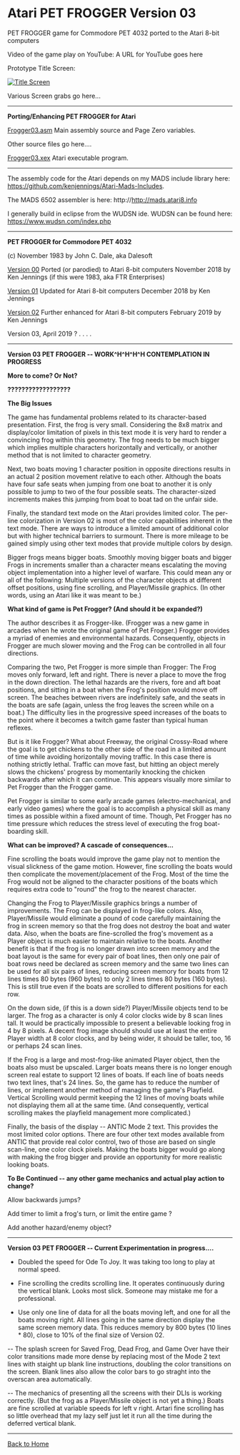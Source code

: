 # Atari PET FROGGER Version 03

PET FROGGER game for Commodore PET 4032 ported to the Atari 8-bit computers

Video of the game play on YouTube: A URL for YouTube goes here
  
Prototype Title Screen:

[![Title Screen](https://github.com/kenjennings/Atari-Pet-Frogger/raw/master/Frogger03/V03_NewProtoTitle.png "Title Screen")](#features1)

Various Screen grabs go here...

---

**Porting/Enhancing PET FROGGER for Atari**

[Frogger03.asm](https://github.com/kenjennings/Atari-Pet-Frogger/blob/master/Frogger03/Frogger03.asm "Frogger03.asm") Main assembly source and Page Zero variables.

Other source files go here....

[Frogger03.xex](https://github.com/kenjennings/Atari-Pet-Frogger/blob/master/Frogger03/Frogger03.xex "Frogger03.xex") Atari executable program.

---

The assembly code for the Atari depends on my MADS include library here: https://github.com/kenjennings/Atari-Mads-Includes.  

The MADS 6502 assembler is here: http://http://mads.atari8.info

I generally build in eclipse from the WUDSN ide.  WUDSN can be found here: https://www.wudsn.com/index.php 

---

**PET FROGGER for Commodore PET 4032**

(c) November 1983 by John C. Dale, aka Dalesoft

[Version 00](https://github.com/kenjennings/Atari-Pet-Frogger/blob/master/README_V00.md "Version 00") Ported (or parodied) to Atari 8-bit computers November 2018 by Ken Jennings (if this were 1983, aka FTR Enterprises)

[Version 01](https://github.com/kenjennings/Atari-Pet-Frogger/blob/master/README_V01.md "Version 01") Updated for Atari 8-bit computers December 2018 by Ken Jennings 

[Version 02](https://github.com/kenjennings/Atari-Pet-Frogger/blob/master/README_V02.md "Version 02") Further enhanced for Atari 8-bit computers February 2019 by Ken Jennings 

Version 03, April 2019 ? . . . .  

---

**Version 03 PET FROGGER -- WORK^H^H^H^H CONTEMPLATION IN PROGRESS**

**More to come? Or Not?**

**??????????????????**

**The Big Issues**

The game has fundamental problems related to its character-based presentation.  First, the frog is very small.  Considering the 8x8 matrix and display/color limitation of pixels in this text mode it is very hard to render a convincing frog within this geometry.  The frog needs to be much bigger which implies multiple characters horizontally and vertically, or another method that is not limited to character geometry.

Next, two boats moving 1 character position in opposite directions results in an actual 2 position movement relative to each other.  Although the boats have four safe seats when jumping from one boat to another it is only possible to jump to two of the four possible seats.  The character-sized increments makes this jumping from boat to boat tad on the unfair side.  

Finally, the standard text mode on the Atari provides limited color.   The per-line colorization in Version 02 is most of the color capabilities inherent in the text mode.  There are ways to introduce a limited amount of additional color but with higher technical barriers to surmount.  There is more mileage to be gained simply using other text modes that provide multiple colors by design. 

Bigger frogs means bigger boats.  Smoothly moving bigger boats and bigger Frogs in increments smaller than a character means escalating the moving object implementation into a higher level of warfare.  This could mean any or all of the following:  Multiple versions of the character objects at different offset positions, using fine scrolling, and Player/Missile graphics.  (In other words, using an Atari like it was meant to be.) 

**What kind of game is Pet Frogger?  (And should it be expanded?)**

The author describes it as Frogger-like.  (Frogger was a new game in arcades when he wrote the original game of Pet Frogger.) Frogger provides a myriad of enemies and environmental hazards.  Consequently, objects in Frogger are much slower moving and the Frog can be controlled in all four directions.

Comparing the two, Pet Frogger is more simple than Frogger: The Frog moves only forward, left and right.  There is never a place to move the frog in the down direction. The lethal hazards are the rivers, fore and aft boat positions, and sitting in a boat when the Frog's position would move off screen.  The beaches between rivers are indefinitely safe, and the seats in the boats are safe (again, unless the frog leaves the screen while on a boat.)  The difficulty lies in the progressive speed increases of the boats to the point where it becomes a twitch game faster than typical human reflexes.  

But is it like Frogger?   What about Freeway, the original Crossy-Road where the goal is to get chickens to the other side of the road in a limited amount of time while avoiding horizontally moving traffic.  In this case there is nothing strictly lethal.  Traffic can move fast, but hitting an object merely slows the chickens' progress by momentarily knocking the chicken backwards after which it can continue.  This appears visually more similar to Pet Frogger than the Frogger game.

Pet Frogger is similar to some early arcade games (electro-mechanical, and early video games) where the goal is to accomplish a physical skill as many times as possible within a fixed amount of time.  Though, Pet Frogger has no time pressure which reduces the stress level of executing the frog boat-boarding skill. 


**What can be improved?  A cascade of consequences...**

Fine scrolling the boats would improve the game play not to mention the visual slickness of the game motion.  However, fine scrolling the boats would then complicate the movement/placement of the Frog.  Most of the time the Frog would not be aligned to the character positions of the boats which requires extra code to "round" the frog to the nearest character.

Changing the Frog to Player/Missile graphics brings a number of improvements.  The Frog can be displayed in frog-like colors.  Also, Player/Missile would eliminate a pound of code carefully maintaining the frog in screen memory so that the frog does not destroy the boat and water data.  Also, when the boats are fine-scrolled the frog's movement as a Player object is much easier to maintain relative to the boats.  Another benefit is that if the frog is no longer drawn into screen memory and the boat layout is the same for every pair of boat lines, then only one pair of boat rows need be declared as screen memory and the same two lines can be used for all six pairs of lines, reducing screen memory for boats from 12 lines times 80 bytes (960 bytes) to only 2 lines times 80 bytes (160 bytes).  This is still true even if the boats are scrolled to different positions for each row.

On the down side, (if this is a down side?) Player/Missile objects tend to be larger.  The frog as a character is only 4 color clocks wide by 8 scan lines tall.  It would be practically impossible to present a believable looking frog in 4 by 8 pixels.  A decent frog image should should use at least the entire Player width at 8 color clocks, and by being wider, it should be taller, too, 16 or perhaps 24 scan lines.

If the Frog is a large and most-frog-like animated Player object, then the boats also must be upscaled.  Larger boats means there is no longer enough screen real estate to support 12 lines of boats.   If each line of boats needs two text lines, that's 24 lines.  So, the game has to reduce the number of lines, or implement another method of managing the game's Playfield.  Vertical Scrolling would permit keeping the 12 lines of moving boats while not displaying them all at the same time.  (And consequently, vertical scrolling makes the playfield management more complicated.)

Finally, the basis of the display -- ANTIC Mode 2 text.  This provides the most limited color options.  There are four other text modes available from ANTIC that provide real color control, two of those are based on single scan-line, one color clock pixels.  Making the boats bigger would go along with making the frog bigger and provide an opportunity for more realistic looking boats.

**To Be Continued -- any other game mechanics and actual play action to change?**

Allow backwards jumps?  

Add timer to limit a frog's turn, or limit the entire game ?

Add another hazard/enemy object?

---

**Version 03 PET FROGGER -- Current Experimentation in progress....**

- Doubled the speed for Ode To Joy.   It was taking too long to play at normal speed.

- Fine scrolling the credits scrolling line.  It operates continuously during the vertical blank.  Looks most slick.  Someone may mistake me for a professional.

- Use only one line of data for all the boats moving left, and one for all the boats moving right.  All lines going in the same direction display the same screen memory data.  This reduces memory by 800 bytes (10 lines * 80), close to 10% of the final size of Version 02. 

-- The splash screen for Saved Frog, Dead Frog, and Game Over have their color transitions made more dense by replacing most of the Mode 2 text lines with staight up blank line instructions, doubling the color transitions on the screen.   Blank lines also allow the color bars to go straght into the overscan area automatically.

-- The mechanics of presenting all the screens with their DLIs is working correctly. (But  the frog as a Player/Missile object is not yet a thing.)  Boats are fine scrolled at variable speeds for left v right.   Artari fine scrolling has so little overhead that my lazy self just let it run all the time during the deferred vertical blank.

---

[Back to Home](https://github.com/kenjennings/Atari-Pet-Frogger/blob/master/README.md "Home") 
